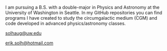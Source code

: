 I am pursuing a B.S. with a double-major in Physics and Astronomy at the University of Washington in Seattle.
In my GitHub repositories you can find programs I have created to study the circumgalactic medium (CGM) and code developed in advanced physics/astronomy classes.

solhaug@uw.edu

erik.solh@hotmail.com
